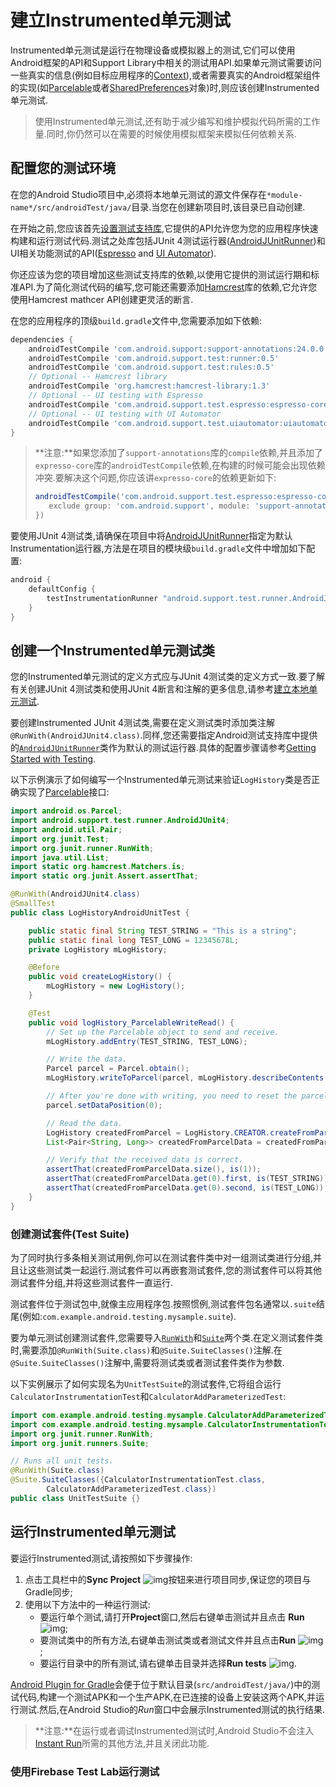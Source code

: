 # 建立Instrumented单元测试

Instrumented单元测试是运行在物理设备或模拟器上的测试,它们可以使用Android框架的API和Support Library中相关的测试用API.如果单元测试需要访问一些真实的信息(例如目标应用程序的[Context](https://developer.android.com/reference/android/content/Context.html)),或者需要真实的Android框架组件的实现(如[Parcelable](https://developer.android.com/reference/android/os/Parcelable.html)或者[SharedPreferences](https://developer.android.com/reference/android/content/SharedPreferences.html)对象)时,则应该创建Instrumented单元测试.

> 使用Instrumented单元测试,还有助于减少编写和维护模拟代码所需的工作量.同时,你仍然可以在需要的时候使用模拟框架来模拟任何依赖关系.

## 配置您的测试环境

在您的Android Studio项目中,必须将本地单元测试的源文件保存在`*module-name*/src/androidTest/java/`目录.当您在创建新项目时,该目录已自动创建.

在开始之前,您应该首先[设置测试支持库](https://developer.android.com/tools/testing-support-library/index.html#setup),它提供的API允许您为您的应用程序快速构建和运行测试代码.测试之处库包括JUnit 4测试运行器([AndroidJUnitRunner](https://developer.android.com/tools/testing-support-library/index.html#AndroidJUnitRunner))和UI相关功能测试的API([Espresso](https://developer.android.com/tools/testing-support-library/index.html#Espresso) and [UI Automator](https://developer.android.com/tools/testing-support-library/index.html#UIAutomator)).

你还应该为您的项目增加这些测试支持库的依赖,以使用它提供的测试运行期和标准API.为了简化测试代码的编写,您可能还需要添加[Hamcrest](https://github.com/hamcrest)库的依赖,它允许您使用Hamcrest mathcer API创建更灵活的断言.

在您的应用程序的顶级`build.gradle`文件中,您需要添加如下依赖:

```groovy
dependencies {
    androidTestCompile 'com.android.support:support-annotations:24.0.0'
    androidTestCompile 'com.android.support.test:runner:0.5'
    androidTestCompile 'com.android.support.test:rules:0.5'
    // Optional -- Hamcrest library
    androidTestCompile 'org.hamcrest:hamcrest-library:1.3'
    // Optional -- UI testing with Espresso
    androidTestCompile 'com.android.support.test.espresso:espresso-core:2.2.2'
    // Optional -- UI testing with UI Automator
    androidTestCompile 'com.android.support.test.uiautomator:uiautomator-v18:2.1.2'
}
```

>**注意:**如果您添加了`support-annotations`库的`compile`依赖,并且添加了`expresso-core`库的`androidTestCompile`依赖,在构建的时候可能会出现依赖冲突.要解决这个问题,你应该讲`expresso-core`的依赖更新如下:
>
>```groovy
>androidTestCompile('com.android.support.test.espresso:espresso-core:2.2.2', {
>    exclude group: 'com.android.support', module: 'support-annotations'
>})
>```

要使用JUnit 4测试类,请确保在项目中将[AndroidJUnitRunner](https://developer.android.com/reference/android/support/test/runner/AndroidJUnitRunner.html)指定为默认Instrumentation运行器,方法是在项目的模块级`build.gradle`文件中增加如下配置:

```groovy
android {
    defaultConfig {
        testInstrumentationRunner "android.support.test.runner.AndroidJUnitRunner"
    }
}
```

## 创建一个Instrumented单元测试类

您的Instrumented单元测试的定义方式应与JUnit 4测试类的定义方式一致.要了解有关创建JUnit 4测试类和使用JUnit 4断言和注解的更多信息,请参考[建立本地单元测试](建立本地单元测试.md).

要创建Instrumented JUnit 4测试类,需要在定义测试类时添加类注解`@RunWith(AndroidJUnit4.class)`.同样,您还需要指定Android测试支持库中提供的[`AndroidJUnitRunner`](https://developer.android.com/reference/android/support/test/runner/AndroidJUnitRunner.html)类作为默认的测试运行器.具体的配置步骤请参考[Getting Started with Testing](https://developer.android.com/training/testing/start/index.html#run-instrumented-tests).

以下示例演示了如何编写一个Instrumented单元测试来验证`LogHistory`类是否正确实现了[Parcelable](https://developer.android.com/reference/android/os/Parcelable.html)接口:

```java
import android.os.Parcel;
import android.support.test.runner.AndroidJUnit4;
import android.util.Pair;
import org.junit.Test;
import org.junit.runner.RunWith;
import java.util.List;
import static org.hamcrest.Matchers.is;
import static org.junit.Assert.assertThat;

@RunWith(AndroidJUnit4.class)
@SmallTest
public class LogHistoryAndroidUnitTest {

    public static final String TEST_STRING = "This is a string";
    public static final long TEST_LONG = 12345678L;
    private LogHistory mLogHistory;

    @Before
    public void createLogHistory() {
        mLogHistory = new LogHistory();
    }

    @Test
    public void logHistory_ParcelableWriteRead() {
        // Set up the Parcelable object to send and receive.
        mLogHistory.addEntry(TEST_STRING, TEST_LONG);

        // Write the data.
        Parcel parcel = Parcel.obtain();
        mLogHistory.writeToParcel(parcel, mLogHistory.describeContents());

        // After you're done with writing, you need to reset the parcel for reading.
        parcel.setDataPosition(0);

        // Read the data.
        LogHistory createdFromParcel = LogHistory.CREATOR.createFromParcel(parcel);
        List<Pair<String, Long>> createdFromParcelData = createdFromParcel.getData();

        // Verify that the received data is correct.
        assertThat(createdFromParcelData.size(), is(1));
        assertThat(createdFromParcelData.get(0).first, is(TEST_STRING));
        assertThat(createdFromParcelData.get(0).second, is(TEST_LONG));
    }
}
```

### 创建测试套件(Test Suite)

为了同时执行多条相关测试用例,你可以在测试套件类中对一组测试类进行分组,并且让这些测试类一起运行.测试套件可以再嵌套测试套件,您的测试套件可以将其他测试套件分组,并将这些测试套件一直运行.

测试套件位于测试包中,就像主应用程序包.按照惯例,测试套件包名通常以`.suite`结尾(例如:`com.example.android.testing.mysample.suite`).

要为单元测试创建测试套件,您需要导入[`RunWith`](http://junit.sourceforge.net/javadoc/org/junit/runner/RunWith.html)和[`Suite`](http://junit.sourceforge.net/javadoc/org/junit/runners/Suite.html)两个类.在定义测试套件类时,需要添加`@RunWith(Suite.class)`和`@Suite.SuiteClasses()`注解.在`@Suite.SuiteClasses()`注解中,需要将测试类或者测试套件类作为参数.

以下实例展示了如何实现名为`UnitTestSuite`的测试套件,它将组合运行`CalculatorInstrumentationTest`和`CalculatorAddParameterizedTest`:

```java
import com.example.android.testing.mysample.CalculatorAddParameterizedTest;
import com.example.android.testing.mysample.CalculatorInstrumentationTest;
import org.junit.runner.RunWith;
import org.junit.runners.Suite;

// Runs all unit tests.
@RunWith(Suite.class)
@Suite.SuiteClasses({CalculatorInstrumentationTest.class,
        CalculatorAddParameterizedTest.class})
public class UnitTestSuite {}
```

## 运行Instrumented单元测试

要运行Instrumented测试,请按照如下步骤操作:

1. 点击工具栏中的**Sync Project** ![img](https://developer.android.com/images/tools/sync-project.png)按钮来进行项目同步,保证您的项目与Gradle同步;
2. 使用以下方法中的一种运行测试:
   * 要运行单个测试,请打开**Project**窗口,然后右键单击测试并且点击 **Run** ![img](https://developer.android.com/images/tools/as-run.png);
   * 要测试类中的所有方法,右键单击测试类或者测试文件并且点击**Run** ![img](https://developer.android.com/images/tools/as-run.png);
   * 要运行目录中的所有测试,请右键单击目录并选择**Run tests** ![img](https://developer.android.com/images/tools/as-run.png).

[Android Plugin for Gradle](https://developer.android.com/tools/building/plugin-for-gradle.html)会便于位于默认目录(`src/androidTest/java/`)中的测试代码,构建一个测试APK和一个生产APK,在已连接的设备上安装这两个APK,并运行测试.然后,在Android Studio的*Run*窗口中会展示Instrumented测试的执行结果.

>**注意:**在运行或者调试Instrumented测试时,Android Studio不会注入[Instant Run](https://developer.android.com/tools/building/building-studio.html#instant-run)所需的其他方法,并且关闭此功能.

### 使用Firebase Test Lab运行测试

